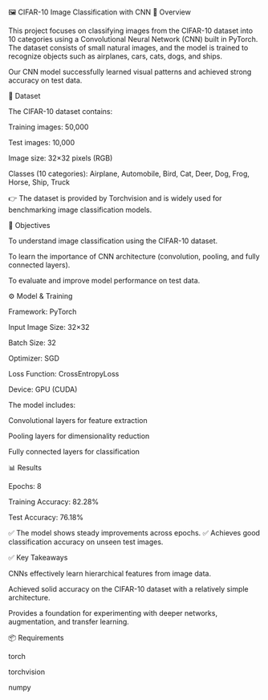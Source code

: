 🖼️ CIFAR-10 Image Classification with CNN
📌 Overview

This project focuses on classifying images from the CIFAR-10 dataset into 10 categories using a Convolutional Neural Network (CNN) built in PyTorch.
The dataset consists of small natural images, and the model is trained to recognize objects such as airplanes, cars, cats, dogs, and ships.

Our CNN model successfully learned visual patterns and achieved strong accuracy on test data.

📂 Dataset

The CIFAR-10 dataset contains:

Training images: 50,000

Test images: 10,000

Image size: 32×32 pixels (RGB)

Classes (10 categories): Airplane, Automobile, Bird, Cat, Deer, Dog, Frog, Horse, Ship, Truck

👉 The dataset is provided by Torchvision and is widely used for benchmarking image classification models.

🎯 Objectives

To understand image classification using the CIFAR-10 dataset.

To learn the importance of CNN architecture (convolution, pooling, and fully connected layers).

To evaluate and improve model performance on test data.

⚙️ Model & Training

Framework: PyTorch

Input Image Size: 32×32

Batch Size: 32

Optimizer: SGD

Loss Function: CrossEntropyLoss

Device: GPU (CUDA)

The model includes:

Convolutional layers for feature extraction

Pooling layers for dimensionality reduction

Fully connected layers for classification

📊 Results

Epochs: 8

Training Accuracy: 82.28%

Test Accuracy: 76.18%

✅ The model shows steady improvements across epochs.
✅ Achieves good classification accuracy on unseen test images.

✅ Key Takeaways

CNNs effectively learn hierarchical features from image data.

Achieved solid accuracy on the CIFAR-10 dataset with a relatively simple architecture.

Provides a foundation for experimenting with deeper networks, augmentation, and transfer learning.

📦 Requirements

torch

torchvision

numpy
